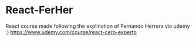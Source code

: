 # React-FerHer

React course made following the explination of Fernando Herrera via udemy :) 
https://www.udemy.com/course/react-cero-experto
